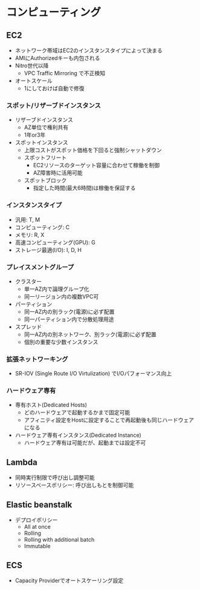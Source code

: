 # コンピューティング

## EC2

- ネットワーク帯域はEC2のインスタンスタイプによって決まる
- AMIにAuthorizedキーも内包される
- Nitro世代以降
  - VPC Traffic Mirroring で不正検知
- オートスケール
  - 1にしておけば自動で修復

### スポット/リザーブドインスタンス

- リザーブドインスタンス
  - AZ単位で権利共有
  - 1年or3年
- スポットインスタンス
  - 上限コストがスポット価格を下回ると強制シャットダウン
  - スポットフリート
    - EC2リソースのターゲット容量に合わせて稼働を制御
    - AZ障害時に活用可能
  - スポットブロック
    - 指定した時間(最大6時間)は稼働を保証する

### インスタンスタイプ

- 汎用: T, M
- コンピューティング: C
- メモリ: R, X
- 高速コンピューティング(GPU): G
- ストレージ最適(I/O): I, D, H

### プレイスメントグループ

- クラスター
  - 単一AZ内で論理グループ化
  - 同一リージョン内の複数VPC可
- パーティション
  - 同一AZ内の別ラック(電源)に必ず配置
  - 同一パーティション内で分散処理用途
- スプレッド
  - 同一AZ内の別ネットワーク、別ラック(電源)に必ず配置
  - 個別の重要な少数インスタンス

### 拡張ネットワーキング

- SR-IOV (Single Route I/O Virtulization) でI/Oパフォーマンス向上

### ハードウェア専有

- 専有ホスト(Dedicated Hosts)
  - どのハードウェアで起動するかまで固定可能
  - アフィニティ設定をHostに設定することで再起動後も同じハードウェアになる
- ハードウェア専有インスタンス(Dedicated Instance)
  - ハードウェア専有は可能だが、起動までは設定不可

## Lambda

- 同時実行制限で呼び出し調整可能
- リソースベースポリシー: 呼び出しもとを制御可能

## Elastic beanstalk

- デプロイポリシー
  - All at once
  - Rolling
  - Rolling with additional batch
  - Immutable

## ECS

- Capacity Providerでオートスケーリング設定
